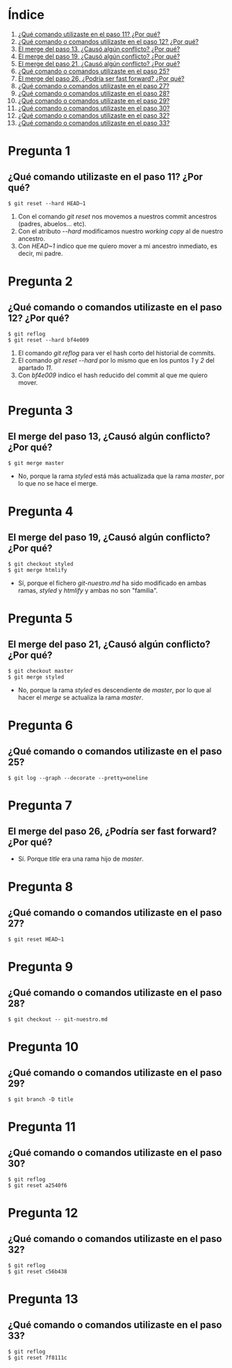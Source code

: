 # Índice

1. [¿Qué comando utilizaste en el paso 11? ¿Por qué?](#pregunta-1)
1. [¿Qué comando o comandos utilizaste en el paso 12? ¿Por qué?](#pregunta-2)
1. [El merge del paso 13, ¿Causó algún conflicto? ¿Por qué?](#pregunta-3)
1. [El merge del paso 19, ¿Causó algún conflicto? ¿Por qué?](#pregunta-4)
1. [El merge del paso 21, ¿Causó algún conflicto? ¿Por qué?](#pregunta-5)
1. [¿Qué comando o comandos utilizaste en el paso 25?](#pregunta-6)
1. [El merge del paso 26, ¿Podría ser fast forward? ¿Por qué?](#pregunta-7)
1. [¿Qué comando o comandos utilizaste en el paso 27?](#pregunta-8)
1. [¿Qué comando o comandos utilizaste en el paso 28?](#pregunta-9)
1. [¿Qué comando o comandos utilizaste en el paso 29?](#pregunta-10)
1. [¿Qué comando o comandos utilizaste en el paso 30?](#pregunta-11)
1. [¿Qué comando o comandos utilizaste en el paso 32?](#pregunta-12)
1. [¿Qué comando o comandos utilizaste en el paso 33?](#pregunta-13)

# Pregunta 1
## ¿Qué comando utilizaste en el paso 11? ¿Por qué?

`$ git reset --hard HEAD~1`

1. Con el comando *git reset* nos movemos a nuestros commit ancestros (padres, abuelos... etc).
2. Con el atributo *--hard* modificamos nuestro *working copy* al de nuestro ancestro.
3. Con *HEAD~1* indico que me quiero mover a mi ancestro inmediato, es decir, mi padre.

# Pregunta 2
## ¿Qué comando o comandos utilizaste en el paso 12? ¿Por qué?

`$ git reflog`  
`$ git reset --hard bf4e009`

1. El comando *git reflog* para ver el hash corto del historial de commits.
2. El comando *git reset --hard* por lo mismo que en los puntos *1* y *2* del apartado *11*.
3. Con *bf4e009* indico el hash reducido del commit al que me quiero mover.

# Pregunta 3
## El merge del paso 13, ¿Causó algún conflicto? ¿Por qué?

`$ git merge master`

* No, porque la rama *styled* está más actualizada que la rama *master*, por lo que no se hace el merge.

# Pregunta 4
## El merge del paso 19, ¿Causó algún conflicto? ¿Por qué?

`$ git checkout styled`  
`$ git merge htmlify`

* Sí, porque el fichero *git-nuestro.md* ha sido modificado en ambas ramas, *styled* y *htmlify* y ambas no son "familia".

# Pregunta 5
## El merge del paso 21, ¿Causó algún conflicto? ¿Por qué?

`$ git checkout master`  
`$ git merge styled`

* No, porque la rama *styled* es descendiente de *master*, por lo que al hacer el *merge* se actualiza la rama *master*.

# Pregunta 6
## ¿Qué comando o comandos utilizaste en el paso 25?
`$ git log --graph --decorate --pretty=oneline`

# Pregunta 7
## El merge del paso 26, ¿Podría ser fast forward? ¿Por qué?

* Sí. Porque *title* era una rama hijo de *master*.

# Pregunta 8
## ¿Qué comando o comandos utilizaste en el paso 27?

`$ git reset HEAD~1`

# Pregunta 9
## ¿Qué comando o comandos utilizaste en el paso 28?

`$ git checkout -- git-nuestro.md`

# Pregunta 10
## ¿Qué comando o comandos utilizaste en el paso 29?

`$ git branch -D title`

# Pregunta 11
## ¿Qué comando o comandos utilizaste en el paso 30?

`$ git reflog`  
`$ git reset a2540f6`

# Pregunta 12
## ¿Qué comando o comandos utilizaste en el paso 32?

`$ git reflog`  
`$ git reset c56b438`

# Pregunta 13
## ¿Qué comando o comandos utilizaste en el paso 33?

`$ git reflog`  
`$ git reset 7f8111c`
